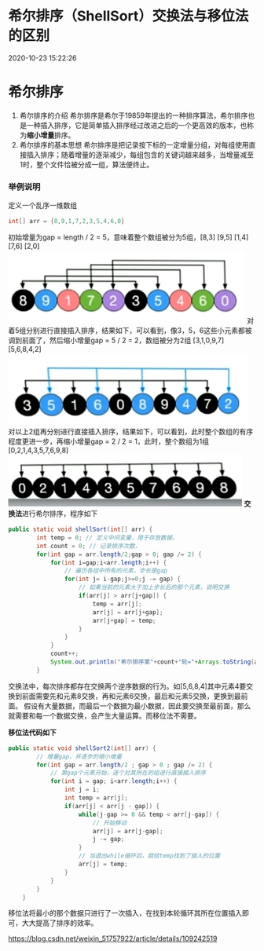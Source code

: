 # 希尔排序（ShellSort）交换法与移位法的区别

2020-10-23 15:22:26

# 希尔排序

1. 希尔排序的介绍
   希尔排序是希尔于19859年提出的一种排序算法，希尔排序也是一种插入排序，它是简单插入排序经过改进之后的一个更高效的版本，也称为**缩小增量**排序。
2. 希尔排序的基本思想
   希尔排序是把记录按下标的一定增量分组，对每组使用直接插入排序；随着增量的逐渐减少，每组包含的关键词越来越多，当增量减至1时，整个文件恰被分成一组，算法便终止。

### 举例说明

定义一个乱序一维数组

```java
int[] arr = {8,9,1,7,2,3,5,4,6,0}
```

初始增量为gap = length / 2 = 5，意味着整个数组被分为5组，[8,3] [9,5] [1,4] [7,6] [2,0]
![第一次排序](image-202011190858/20201023150433393.jpg)
对着5组分别进行直接插入排序，结果如下，可以看到，像3，5，6这些小元素都被调到前面了，然后缩小增量gap = 5 / 2 = 2，数组被分为2组 [3,1,0,9,7] [5,6,8,4,2]
![第二次排序](image-202011190858/20201023150545300.jpg)
对以上2组再分别进行直接插入排序，结果如下，可以看到，此时整个数组的有序程度更进一步，再缩小增量gap = 2 / 2 = 1，此时，整个数组为1组[0,2,1,4,3,5,7,6,9,8]
![第三次排序](image-202011190858/20201023150516216.jpg)
**交换法**进行希尔排序，程序如下

```java
public static void shellSort(int[] arr) {
		int temp = 0; // 定义中间变量，用于存放数据。
		int count = 0; // 记录排序次数，
		for(int gap = arr.length/2;gap > 0; gap /= 2) {
			for(int i=gap;i<arr.length;i++) {
				// 遍历各组中所有的元素，步长是gap
				for(int j= i-gap;j>=0;j -= gap) {
					// 如果当前的元素大于加上步长后的那个元素，说明交换
					if(arr[j] > arr[j+gap]) {
						temp = arr[j];
						arr[j] = arr[j+gap];
						arr[j+gap] = temp;
					}
				}
			}
			count++;
			System.out.println("希尔排序第"+count+"轮="+Arrays.toString(arr));
		}
```

交换法中，每次排序都存在交换两个逆序数据的行为。如[5,6,8,4]其中元素4要交换到前面需要先和元素8交换，再和元素6交换，最后和元素5交换，更换到最前面。
假设有大量数据，而最后一个数据为最小数据，因此要交换至最前面，那么就需要和每一个数据交换，会产生大量运算。而移位法不需要。

**移位法代码如下**

```java
public static void shellSort2(int[] arr) {
		// 增量gap，并逐步的缩小增量
		for(int gap = arr.length/2 ; gap > 0 ; gap /= 2) {
			// 第gap个元素开始，逐个对其所在的组进行直接插入排序
			for(int i = gap; i<arr.length;i++) {
				int j = i;
				int temp = arr[j];
				if(arr[j] < arr[j - gap]) {
					while(j-gap >= 0 && temp < arr[j-gap]) {
						// 开始移动
						arr[j] = arr[j-gap];
						j -= gap;
					}
					// 当退出while循环后，就给temp找到了插入的位置
					arr[j] = temp;
				}
			}
		}
	}
```

移位法将最小的那个数据只进行了一次插入，在找到本轮循环其所在位置插入即可，大大提高了排序的效率。



https://blog.csdn.net/weixin_51757922/article/details/109242519